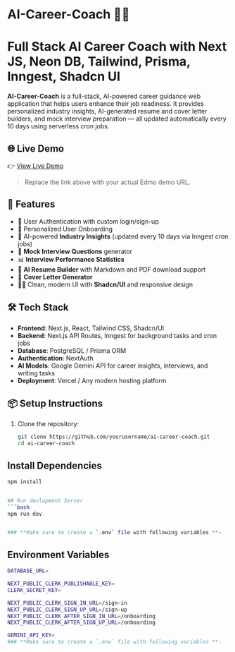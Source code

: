 
# AI-Career-Coach 🧠💼

# Full Stack AI Career Coach with Next JS, Neon DB, Tailwind, Prisma, Inngest, Shadcn UI 

**AI-Career-Coach** is a full-stack, AI-powered career guidance web application that helps users enhance their job readiness. It provides personalized industry insights, AI-generated resume and cover letter builders, and mock interview preparation — all updated automatically every 10 days using serverless cron jobs.

## 🌐 Live Demo

👉 [View Live Demo](https://ai-career-coach-orpin-alpha.vercel.app)


> Replace the link above with your actual Edmo demo URL.

## 🚀 Features

- 🔐 User Authentication with custom login/sign-up
- 🎯 Personalized User Onboarding
- 🧠 AI-powered **Industry Insights** (updated every 10 days via Inngest cron jobs)
- 💬 **Mock Interview Questions** generator
- 📊 **Interview Performance Statistics**
- 📝 **AI Resume Builder** with Markdown and PDF download support
- 📄 **Cover Letter Generator**
- 🧑‍💼 Clean, modern UI with **Shadcn/UI** and responsive design

## 🛠 Tech Stack

- **Frontend**: Next.js, React, Tailwind CSS, Shadcn/UI  
- **Backend**: Next.js API Routes, Inngest for background tasks and cron jobs  
- **Database**: PostgreSQL / Prisma ORM  
- **Authentication**: NextAuth  
- **AI Models**: Google Gemini API for career insights, interviews, and writing tasks  
- **Deployment**: Vercel / Any modern hosting platform  

## 📦 Setup Instructions

1. Clone the repository:

   ```bash
   git clone https://github.com/yourusername/ai-career-coach.git
   cd ai-career-coach


## Install Dependencies

```bash
npm install


## Run devlopment Server
```bash
npm run dev


### **Make sure to create a `.env` file with following variables **-
```

## Environment Variables
```bash
DATABASE_URL=

NEXT_PUBLIC_CLERK_PUBLISHABLE_KEY=
CLERK_SECRET_KEY=

NEXT_PUBLIC_CLERK_SIGN_IN_URL=/sign-in
NEXT_PUBLIC_CLERK_SIGN_UP_URL=/sign-up
NEXT_PUBLIC_CLERK_AFTER_SIGN_IN_URL=/onboarding
NEXT_PUBLIC_CLERK_AFTER_SIGN_UP_URL=/onboarding

GEMINI_API_KEY=
### **Make sure to create a `.env` file with following variables **-
```





          
 

